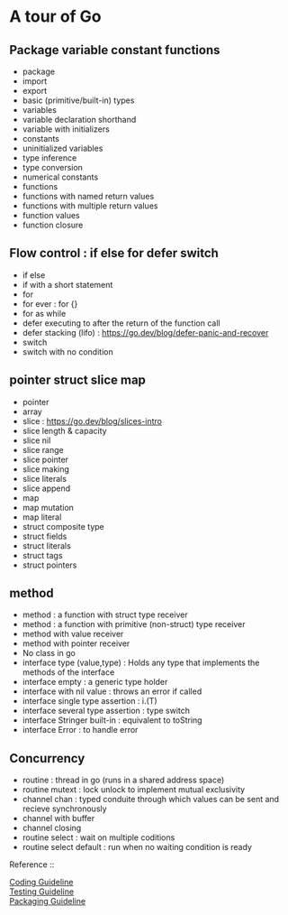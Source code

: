 # A tour of Go

## Package variable constant functions
- package
- import
- export
- basic (primitive/built-in) types
- variables
- variable declaration shorthand  
- variable with initializers
- constants
- uninitialized variables
- type inference
- type conversion
- numerical constants
- functions
- functions with named return values
- functions with multiple return values
- function values
- function closure

## Flow control : if else for defer switch
- if else
- if with a short statement
- for
- for ever : for {}
- for as while
- defer executing to after the return of the function call
- defer stacking (lifo) : https://go.dev/blog/defer-panic-and-recover
- switch
- switch with no condition

## pointer struct slice map
- pointer
- array
- slice : https://go.dev/blog/slices-intro
- slice length & capacity
- slice nil
- slice range
- slice pointer
- slice making
- slice literals
- slice append
- map
- map mutation
- map literal
- struct composite type
- struct fields
- struct literals
- struct tags
- struct pointers

## method
- method : a function with struct type receiver
- method : a function with primitive (non-struct) type receiver
- method with value receiver
- method with pointer receiver
- No class in go
- interface type (value,type) : Holds any type that implements the methods of the interface
- interface empty : a generic type holder
- interface with nil value : throws an error if called
- interface single type assertion : i.(T)
- interface several type assertion : type switch
- interface Stringer built-in : equivalent to toString
- interface Error : to handle error

## Concurrency
- routine : thread in go (runs in a shared address space)
- routine mutext : lock unlock to implement mutual exclusivity
- channel chan <type> :  typed conduite through which values can be sent and recieve synchronously
- channel with buffer
- channel closing
- routine select : wait on multiple coditions
- routine select default : run when no waiting condition is ready


Reference ::  

[Coding Guideline](https://go.dev/doc/effective_go)  
[Testing Guideline](https://go.dev/doc/code)  
[Packaging Guideline](https://pkg.go.dev/cmd/go)  
